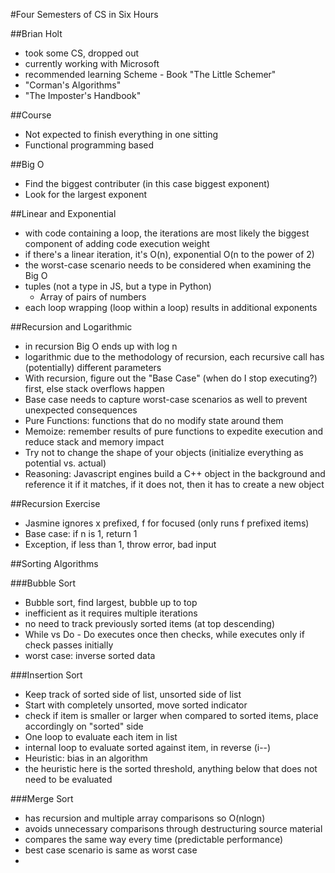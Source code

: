 #Four Semesters of CS in Six Hours 

##Brian Holt 

* took some CS, dropped out
* currently working with Microsoft 
* recommended learning Scheme - Book "The Little Schemer"
* "Corman's Algorithms"
* "The Imposter's Handbook"


##Course

* Not expected to finish everything in one sitting
* Functional programming based 

##Big O

* Find the biggest contributer (in this case biggest exponent)
* Look for the largest exponent 

##Linear and Exponential

* with code containing a loop, the iterations are most likely the biggest component of adding code execution weight 
* if there's a linear iteration, it's O(n), exponential O(n to the power of 2)
* the worst-case scenario needs to be considered when examining the Big O 
* tuples (not a type in JS, but a type in Python)
  * Array of pairs of numbers
* each loop wrapping (loop within a loop) results in additional exponents 

##Recursion and Logarithmic

* in recursion Big O ends up with log n
* logarithmic due to the methodology of recursion, each recursive call has (potentially) different parameters
* With recursion, figure out the "Base Case" (when do I stop executing?) first, else stack overflows happen
* Base case needs to capture worst-case scenarios as well to prevent unexpected consequences
* Pure Functions: functions that do no modify state around them
* Memoize: remember results of pure functions to expedite execution and reduce stack and memory impact
* Try not to change the shape of your objects (initialize everything as potential vs. actual)
* Reasoning: Javascript engines build a C++ object in the background and reference it if it matches, if it does not, then it has to create a new object


##Recursion Exercise 

* Jasmine ignores x prefixed, f for focused (only runs f prefixed items)
* Base case: if n is 1, return 1
* Exception, if less than 1, throw error, bad input 

##Sorting Algorithms

###Bubble Sort

* Bubble sort, find largest, bubble up to top
* inefficient as it requires multiple iterations 
* no need to track previously sorted items (at top descending)
* While vs Do - Do executes once then checks, while executes only if check passes initially 
* worst case: inverse sorted data

###Insertion Sort

* Keep track of sorted side of list, unsorted side of list 
* Start with completely unsorted, move sorted indicator 
* check if item is smaller or larger when compared to sorted items, place accordingly on "sorted" side
* One loop to evaluate each item in list
* internal loop to evaluate sorted against item, in reverse (i--)
* Heuristic: bias in an algorithm
* the heuristic here is the sorted threshold, anything below that does not need to be evaluated

###Merge Sort 

* has recursion and multiple array comparisons so O(nlogn)
* avoids unnecessary comparisons through destructuring source material
* compares the same way every time (predictable performance)
* best case scenario is same as worst case
* 

